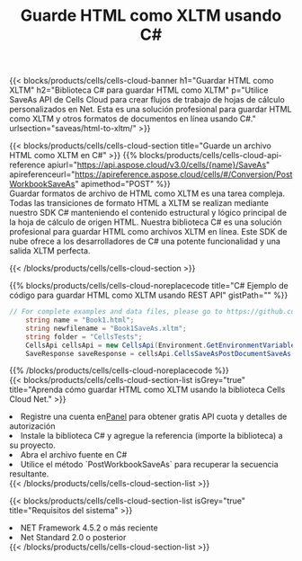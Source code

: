 ﻿---
title: Guarde HTML como XLTM usando C#
description:  Utilizando Aspose.Cells Cloud SDK para C# para guardar el archivo de formato HTML como archivo de formato XLTM.
kwords: Excel, Save HTML as XLTM, REST, C#
howto: How to save HTML as XLTM using Aspose.Cells Cloud C# library.
---
{{< blocks/products/cells/cells-cloud-banner h1="Guardar HTML como XLTM" h2="Biblioteca C# para guardar HTML como XLTM" p="Utilice SaveAs API de Cells Cloud para crear flujos de trabajo de hojas de cálculo personalizados en Net. Esta es una solución profesional para guardar HTML como XLTM y otros formatos de documentos en línea usando C#." urlsection="saveas/html-to-xltm/" >}}

{{< blocks/products/cells/cells-cloud-section title="Guarde un archivo HTML como XLTM en C#" >}}
{{% blocks/products/cells/cells-cloud-api-reference apiurl="https://api.aspose.cloud/v3.0/cells/{name}/SaveAs" apireferenceurl="https://apireference.aspose.cloud/cells/#/Conversion/PostWorkbookSaveAs" apimethod="POST" %}}
<br/>
Guardar formatos de archivo de HTML como XLTM es una tarea compleja. Todas las transiciones de formato HTML a XLTM se realizan mediante nuestro SDK C# manteniendo el contenido estructural y lógico principal de la hoja de cálculo de origen HTML. Nuestra biblioteca C# es una solución profesional para guardar HTML como archivos XLTM en línea. Este SDK de nube ofrece a los desarrolladores de C# una potente funcionalidad y una salida XLTM perfecta.

{{< /blocks/products/cells/cells-cloud-section >}}

{{% blocks/products/cells/cells-cloud-noreplacecode title="C# Ejemplo de código para guardar HTML como XLTM usando REST API" gistPath="" %}}
  
```cs
// For complete examples and data files, please go to https://github.com/aspose-cells-cloud/aspose-cells-cloud-dotnet/
    string name = "Book1.html";
    string newfilename = "Book1SaveAs.xltm";
    string folder = "CellsTests";
    CellsApi cellsApi = new CellsApi(Environment.GetEnvironmentVariable("ProductClientId"), Environment.GetEnvironmentVariable("ProductClientSecret"));
    SaveResponse saveResponse = cellsApi.CellsSaveAsPostDocumentSaveAs(name, null, newfilename, null,null,folder);
```
  
{{% /blocks/products/cells/cells-cloud-noreplacecode %}}
<br/>
{{< blocks/products/cells/cells-cloud-section-list isGrey="true" title="Aprenda cómo guardar HTML como XLTM usando la biblioteca Cells Cloud Net." >}}
<li> Registre una cuenta en<a href="https://dashboard.aspose.cloud/">Panel</a> para obtener gratis API cuota y detalles de autorización</li>
<li>Instale la biblioteca C# y agregue la referencia (importe la biblioteca) a su proyecto.</li>
<li>Abra el archivo fuente en C#</li>
<li>Utilice el método `PostWorkbookSaveAs` para recuperar la secuencia resultante.</li>
{{< /blocks/products/cells/cells-cloud-section-list >}}

{{< blocks/products/cells/cells-cloud-section-list isGrey="true" title="Requisitos del sistema" >}}
<li>NET Framework 4.5.2 o más reciente</li>
<li>Net Standard 2.0 o posterior</li>
{{< /blocks/products/cells/cells-cloud-section-list >}}
